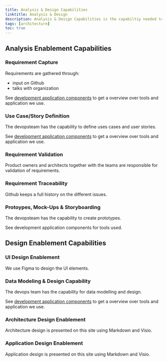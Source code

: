 ```yaml
---
title: Analysis & Design Capabilities
linktitle: Analysis & Design
description: Analysis & Design Capabilities is the capabiltiy needed to analyse needs and design solutions for the project.
tags: [architecture]
toc: true
---
```


## Analysis Enablement Capabilities

### Requirement Capture

Requirements are gathered through:
- input on Github
- talks with organization

See [development application components](../../../components/application/nonsolutionspecific/development/) to get a overview over tools and application we use. 


### Use Case/Story Definition 
The devopsteam has the capability to define uses cases and user stories. 

See [development application components](../../../components/application/nonsolutionspecific/development/) to get a overview over tools and application we use. 

### Requirement Validation
Product owners and architects together with the teams are responsible for validation of requirements.

### Requirement Traceability
Github keeps a full history on the different issues.


### Protoypes, Mock-Ups & Storyboarding
The devopsteam has the capability to create prototypes.

See development application components for tools used. 

## Design Enablement Capabilities

### UI Design Enablement
We use Figma to design the UI elements.

### Data Modeling & Design Capability
The devops team has the capability for data modelling and design.

See [development application components](../../../components/application/nonsolutionspecific/development/) to get a overview over tools and application we use. 

### Architecture Design Enablement

Architecture design is presented on this site using Markdown and Visio.

### Application Design Enablement

Application design is presented on this site using Markdown and Visio.
